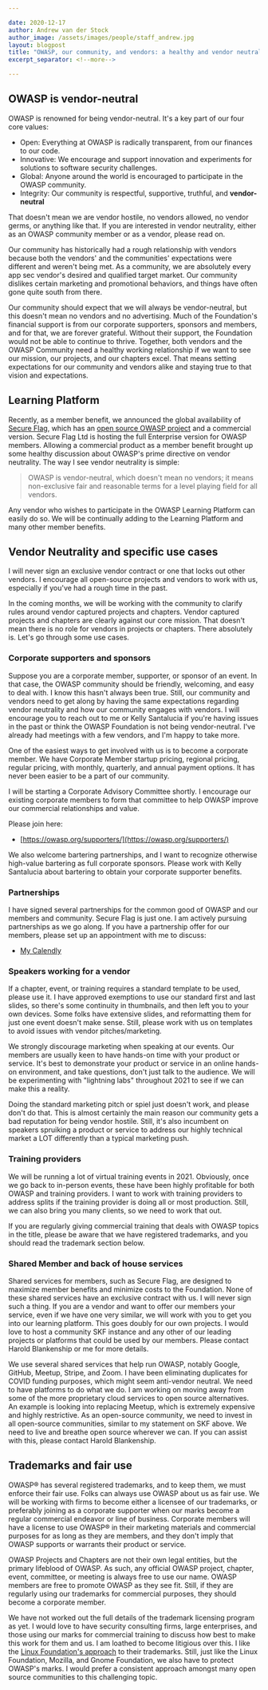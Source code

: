 ```yaml
---

date: 2020-12-17
author: Andrew van der Stock
author_image: /assets/images/people/staff_andrew.jpg
layout: blogpost
title: "OWASP, our community, and vendors: a healthy and vendor neutral approach"
excerpt_separator: <!--more-->

---
```


## OWASP is vendor-neutral

OWASP is renowned for being vendor-neutral. It's a key part of our four core values:

- Open: Everything at OWASP is radically transparent, from our finances to our code.
- Innovative: We encourage and support innovation and experiments for solutions to software security challenges.
- Global: Anyone around the world is encouraged to participate in the OWASP community.
- Integrity: Our community is respectful, supportive, truthful, and **vendor-neutral**

That doesn't mean we are vendor hostile, no vendors allowed, no vendor germs, or anything like that. If you are interested in vendor neutrality, either as an OWASP community member or as a vendor, please read on.

<!--more-->

Our community has historically had a rough relationship with vendors because both the vendors' and the communities' expectations were different and weren't being met. As a community, we are absolutely every app sec vendor's desired and qualified target market. Our community dislikes certain marketing and promotional behaviors, and things have often gone quite south from there.

Our community should expect that we will always be vendor-neutral, but this doesn't mean no vendors and no advertising.  Much of the Foundation's financial support is from our corporate supporters, sponsors and members, and for that, we are forever grateful. Without their support, the Foundation would not be able to continue to thrive. Together, both vendors and the OWASP Community need a healthy working relationship if we want to see our mission, our projects, and our chapters excel. That means setting expectations for our community and vendors alike and staying true to that vision and expectations.

## Learning Platform

Recently, as a member benefit, we announced the global availability of [Secure Flag](https://secureflag.owasp.org), which has an [open source OWASP project](https://owasp.org/www-project-secureflag-open-platform/) and a commercial version. Secure Flag Ltd is hosting the full Enterprise version for OWASP members. Allowing a commercial product as a member benefit brought up some healthy discussion about OWASP's prime directive on vendor neutrality. The way I see vendor neutrality is simple:

> OWASP is vendor-neutral, which doesn't mean no vendors; it means non-exclusive fair and reasonable terms for a level playing field for all vendors.

Any vendor who wishes to participate in the OWASP Learning Platform can easily do so. We will be continually adding to the Learning Platform and many other member benefits.

## Vendor Neutrality and specific use cases

I will never sign an exclusive vendor contract or one that locks out other vendors. I encourage all open-source projects and vendors to work with us, especially if you've had a rough time in the past.

In the coming months, we will be working with the community to clarify rules around vendor captured projects and chapters. Vendor captured projects and chapters are clearly against our core mission. That doesn't mean there is no role for vendors in projects or chapters. There absolutely is. Let's go through some use cases.

### Corporate supporters and sponsors

Suppose you are a corporate member, supporter, or sponsor of an event. In that case, the OWASP community should be friendly, welcoming, and easy to deal with. I know this hasn't always been true. Still, our community and vendors need to get along by having the same expectations regarding vendor neutrality and how our community engages with vendors. I will encourage you to reach out to me or Kelly Santalucia if you're having issues in the past or think the OWASP Foundation is not being vendor-neutral. I've already had meetings with a few vendors, and I'm happy to take more.

One of the easiest ways to get involved with us is to become a corporate member. We have Corporate Member startup pricing, regional pricing, regular pricing, with monthly, quarterly, and annual payment options. It has never been easier to be a part of our community.

I will be starting a Corporate Advisory Committee shortly. I encourage our existing corporate members to form that committee to help OWASP improve our commercial relationships and value.

Please join here:

- [https://owasp.org/supporters/](https://owasp.org/supporters/)

We also welcome bartering partnerships, and I want to recognize otherwise high-value bartering as full corporate sponsors. Please work with Kelly Santalucia about bartering to obtain your corporate supporter benefits.

### Partnerships

I have signed several partnerships for the common good of OWASP and our members and community. Secure Flag is just one. I am actively pursuing partnerships as we go along. If you have a partnership offer for our members, please set up an appointment with me to discuss:

- [My Calendly](https://calend.ly/owasped)

### Speakers working for a vendor

If a chapter, event, or training requires a standard template to be used, please use it. I have approved exemptions to use our standard first and last slides, so there's some continuity in thumbnails, and then left you to your own devices. Some folks have extensive slides, and reformatting them for just one event doesn't make sense. Still, please work with us on templates to avoid issues with vendor pitches/marketing.

We strongly discourage marketing when speaking at our events. Our members are usually keen to have hands-on time with your product or service. It's best to demonstrate your product or service in an online hands-on environment, and take questions, don't just talk to the audience. We will be experimenting with "lightning labs" throughout 2021 to see if we can make this a reality.

Doing the standard marketing pitch or spiel just doesn't work, and please don't do that. This is almost certainly the main reason our community gets a bad reputation for being vendor hostile. Still, it's also incumbent on speakers spruiking a product or service to address our highly technical market a LOT differently than a typical marketing push.

### Training providers

We will be running a lot of virtual training events in 2021. Obviously, once we go back to in-person events, these have been highly profitable for both OWASP and training providers. I want to work with training providers to address splits if the training provider is doing all or most production. Still, we can also bring you many clients, so we need to work that out.

If you are regularly giving commercial training that deals with OWASP topics in the title, please be aware that we have registered trademarks, and you should read the trademark section below.

### Shared Member and back of house services

Shared services for members, such as Secure Flag, are designed to maximize member benefits and minimize costs to the Foundation. None of these shared services have an exclusive contract with us. I will never sign such a thing. If you are a vendor and want to offer our members your service, even if we have one very similar, we will work with you to get you into our learning platform. This goes doubly for our own projects. I would love to host a community SKF instance and any other of our leading projects or platforms that could be used by our members. Please contact Harold Blankenship or me for more details.

We use several shared services that help run OWASP, notably Google, GitHub, Meetup, Stripe, and Zoom. I have been eliminating duplicates for COVID funding purposes, which might seem anti-vendor neutral. We need to have platforms to do what we do. I am working on moving away from some of the more proprietary cloud services to open source alternatives. An example is looking into replacing Meetup, which is extremely expensive and highly restrictive. As an open-source community, we need to invest in all open-source communities, similar to my statement on SKF above. We need to live and breathe open source wherever we can. If you can assist with this, please contact Harold Blankenship.

## Trademarks and fair use

OWASP&reg; has several registered trademarks, and to keep them, we must enforce their fair use. Folks can always use OWASP about us as fair use. We will be working with firms to become either a licensee of our trademarks, or preferably joining as a corporate supporter when our marks become a regular commercial endeavor or line of business. Corporate members will have a license to use OWASP&reg; in their marketing materials and commercial purposes for as long as they are members, and they don't imply that OWASP supports or warrants their product or service.

OWASP Projects and Chapters are not their own legal entities, but the primary lifeblood of OWASP. As such, any official OWASP project, chapter, event, committee, or meeting is always free to use our name. OWASP members are free to promote OWASP as they see fit. Still, if they are regularly using our trademarks for commercial purposes, they should become a corporate member.

We have not worked out the full details of the trademark licensing program as yet. I would love to have security consulting firms, large enterprises, and those using our marks for commercial training to discuss how best to make this work for them and us. I am loathed to become litigious over this. I like the [Linux Foundation's approach](https://www.linuxfoundation.org/trademark-usage/) to their trademarks. Still, just like the Linux Foundation, Mozilla, and Gnome Foundation, we also have to protect OWASP's marks. I would prefer a consistent approach amongst many open source communities to this challenging topic. 
